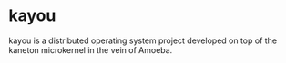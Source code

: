 kayou
=====

kayou is a distributed operating system project developed on top of the kaneton microkernel in the vein of Amoeba.